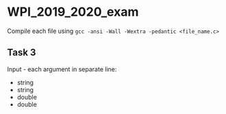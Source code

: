 # WPI_2019_2020_exam
Compile each file using `gcc -ansi -Wall -Wextra -pedantic <file_name.c>`

## Task 3
Input - each argument in separate line:
 - string
 - string
 - double
 - double
